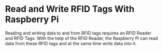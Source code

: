 # Read and Write RFID Tags With Raspberry Pi

Reading and writing data to and from RFID tags requires an RFID Reader and RFID Tags. With the help of the RFID Reader, the Raspberry Pi can read data from these RFID tags and at the same time write data into it.

